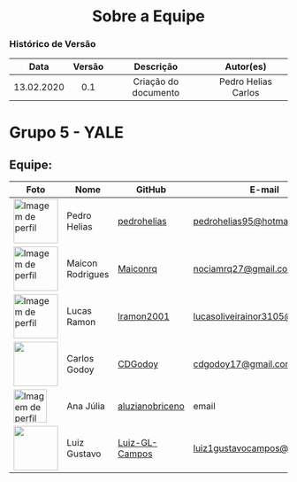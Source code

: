 # <center> Sobre a Equipe

### Histórico de Versão

|    Data    | Versão |      Descrição       |      Autor(es)      |
| :--------: | :----: | :------------------: | :-----------------: |
| 13.02.2020 |  0.1   | Criação do documento | Pedro Helias Carlos |

# Grupo 5 - YALE

## Equipe:

| Foto                                                                                               | Nome             | GitHub                                                | E-mail                          |
| -------------------------------------------------------------------------------------------------- | ---------------- | ----------------------------------------------------- | ------------------------------- |
| <img width='80' src='https://avatars.githubusercontent.com/u/30875663?v=4' alt='Imagem de perfil'> | Pedro Helias     | [pedrohelias](https://github.com/pedrohelias)         | pedrohelias95@hotmail.com       |
| <img width='80' src='https://avatars.githubusercontent.com/u/51386810?v=4' alt='Imagem de perfil'> | Maicon Rodrigues | [Maiconrq](https://github.com/Maiconrq)               | nociamrq27@gmail.com            |
| <img width='80' src='https://avatars.githubusercontent.com/u/78308822?v=4' alt='Imagem de perfil'> | Lucas Ramon      | [lramon2001](https://github.com/lramon2001)           | lucasoliveirainor3105@gmail.com |
| <img width='80' src='https://avatars.githubusercontent.com/u/49156990?v=4'>                        | Carlos Godoy     | [CDGodoy](https://github.com/CDGodoy)                 | cdgodoy17@gmail.com             |
| <img width='60' src='https://avatars.githubusercontent.com/u/70165772?v=4' alt='Imagem de perfil'> | Ana Júlia        | [aluzianobriceno](https://github.com/aluzianobriceno) | email                           |
| <img width='80' src='https://avatars.githubusercontent.com/u/42492795?v=4'>                        | Luiz Gustavo     | [Luiz-GL-Campos](https://github.com/Luiz-GL-Campos)   | luiz1gustavocampos@gmail.com    |
